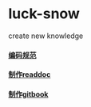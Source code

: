 # luck-snow
create new knowledge

#### [编码规范](coding-standards.md)

#### [制作readdoc](https://readthedocs.org/accounts/login/)

#### [制作gitbook](https://www.gitbook.com/)
